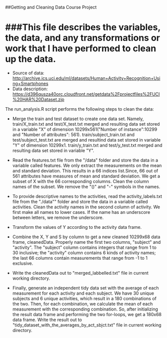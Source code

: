 ##Getting and Cleaning Data Course Project

###This file describes the variables, the data, and any transformations or work that I have performed to clean up the data.
===================================================
* Source of data: http://archive.ics.uci.edu/ml/datasets/Human+Activity+Recognition+Using+Smartphones
* Data description: https://d396qusza40orc.cloudfront.net/getdata%2Fprojectfiles%2FUCI%20HAR%20Dataset.zip

The run_analysis.R script performs the following steps to clean the data:
        
* Merge the train and test dataset to create one data set. Namely,
        train/X\_train.txt and test/X\_test.txt merged and resulting data set stored in a variable "X" of dimension 10299x561("Number of instance":10299 and "Number of attributes": 561). train/subject_train.txt and test/subject\_test.txt are merged and resultind data set stored in variable "Y" of dimension 10299x1. train/y\_train.txt and test/y\_test.txt merged and resulting data set stored in variable "Y".
       
* Read the features.txt file from the "/data" folder and store the data in a variable called features. We only extract the measurements on the mean and standard deviation. This results in a 66 indices list.Since, 66 out of 561 attributes have measures of mean and standard deviation. We get a subset of X with the 66 corresponding columns. 
        Clean the column names of the subset. We remove the "()" and "-" symbols in the names.

* To provide descriptive names to the activities, read the activity_labels.txt file from the "./data"" folder and store the data in a variable called activities.
        Clean the activity names in the second column of activity. We first make all names to lower cases. If the name has an underscore between letters, we remove the underscore.
* Transform the values of Y according to the activity data frame.
* Combine the X, Y and S by column to get a new cleaned 10299x68 data frame, cleanedData. Properly name the first two columns, "subject" and "activity". The "subject" column contains integers that range from 1 to 30 inclusive; the "activity" column contains 6 kinds of activity names; the last 66 columns contain measurements that range from -1 to 1 exclusive.
* Write the cleanedData out to "merged_labbelled.txt" file in current working directory.
* Finally, generate an independent tidy data set with the average of each measurement for each activity and each subject. We have 30 unique subjects and 6 unique activities, which result in a 180 combinations of the two. Then, for each combination, we calculate the mean of each measurement with the corresponding combination. So, after initializing the result data frame and performing the two for-loops, we get a 180x68 data frame.
Write the result out to "tidy\_dataset\_with\_the\_averages\_by\_act\_sbjct.txt" file in current working directory.
